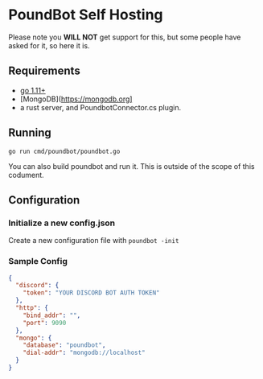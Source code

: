 # PoundBot Self Hosting

Please note you **WILL NOT** get support for this, but some people have asked for it, so here it is.

## Requirements

* [go 1.11+](https://golang.org)
* [MongoDB](https://mongodb.org]
* a rust server, and PoundbotConnector.cs plugin.

## Running

```go run cmd/poundbot/poundbot.go```

You can also build poundbot and run it. This is outside of the scope of this codument.

## Configuration

### Initialize a new config.json

Create a new configuration file with
```poundbot -init```

### Sample Config

```json
{
  "discord": {
    "token": "YOUR DISCORD BOT AUTH TOKEN"
  },
  "http": {
    "bind_addr": "",
    "port": 9090
  },
  "mongo": {
    "database": "poundbot",
    "dial-addr": "mongodb://localhost"
  }
}
```